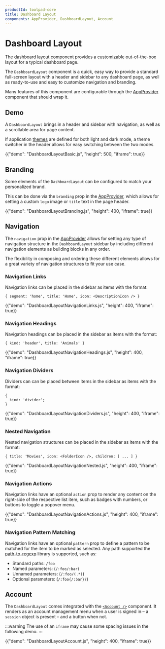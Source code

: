 ```yaml
---
productId: toolpad-core
title: Dashboard Layout
components: AppProvider, DashboardLayout, Account
---
```


# Dashboard Layout

<p class="description">The dashboard layout component provides a customizable out-of-the-box layout for a typical dashboard page.</p>

The `DashboardLayout` component is a quick, easy way to provide a standard full-screen layout with a header and sidebar to any dashboard page, as well as ready-to-use and easy to customize navigation and branding.

Many features of this component are configurable through the [AppProvider](https://mui.com/toolpad/core/react-app-provider/) component that should wrap it.

## Demo

A `DashboardLayout` brings in a header and sidebar with navigation, as well as a scrollable area for page content.

If application [themes](https://mui.com/toolpad/core/react-app-provider/#theming) are defined for both light and dark mode, a theme switcher in the header allows for easy switching between the two modes.

{{"demo": "DashboardLayoutBasic.js", "height": 500, "iframe": true}}

## Branding

Some elements of the `DashboardLayout` can be configured to match your personalized brand.

This can be done via the `branding` prop in the [AppProvider](https://mui.com/toolpad/core/react-app-provider/), which allows for setting a custom `logo` image or `title` text in the page header.

{{"demo": "DashboardLayoutBranding.js", "height": 400, "iframe": true}}

## Navigation

The `navigation` prop in the [AppProvider](https://mui.com/toolpad/core/react-app-provider/) allows for setting any type of navigation structure in the `DashboardLayout` sidebar by including different navigation elements as building blocks in any order.

The flexibility in composing and ordering these different elements allows for a great variety of navigation structures to fit your use case.

### Navigation Links

Navigation links can be placed in the sidebar as items with the format:

```tsx
{ segment: 'home', title: 'Home', icon: <DescriptionIcon /> }
```

{{"demo": "DashboardLayoutNavigationLinks.js", "height": 400, "iframe": true}}

### Navigation Headings

Navigation headings can be placed in the sidebar as items with the format:

```tsx
{ kind: 'header', title: 'Animals' }
```

{{"demo": "DashboardLayoutNavigationHeadings.js", "height": 400, "iframe": true}}

### Navigation Dividers

Dividers can can be placed between items in the sidebar as items with the format:

```tsx
{
  kind: 'divider';
}
```

{{"demo": "DashboardLayoutNavigationDividers.js", "height": 400, "iframe": true}}

### Nested Navigation

Nested navigation structures can be placed in the sidebar as items with the format:

```tsx
{ title: 'Movies', icon: <FolderIcon />, children: [ ... ] }
```

{{"demo": "DashboardLayoutNavigationNested.js", "height": 400, "iframe": true}}

### Navigation Actions

Navigation links have an optional `action` prop to render any content on the right-side of the respective list item, such as badges with numbers, or buttons to toggle a popover menu.

{{"demo": "DashboardLayoutNavigationActions.js", "height": 400, "iframe": true}}

### Navigation Pattern Matching

Navigation links have an optional `pattern` prop to define a pattern to be matched for the item to be marked as selected.
Any path supported the [path-to-regexp](https://www.npmjs.com/package/path-to-regexp) library is supported, such as:

- Standard paths: `/foo`
- Named parameters: (`/:foo/:bar`)
- Unnamed parameters: (`/:foo/(.*)`)
- Optional parameters: (`/:foo{/:bar}?`)

## Account

The `DashboardLayout` comes integrated with the [`<Account />`](/toolpad/core/react-account/) component. It renders as an account management menu when a user is signed in – a `session` object is present – and a button when not.

:::warning
The use of an `iframe` may cause some spacing issues in the following demo.
:::

{{"demo": "DashboardLayoutAccount.js", "height": 400, "iframe": true}}
